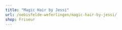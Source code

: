 ```yaml
---
title: "Magic Hair by Jessi"
url: /oebisfelde-weferlingen/magic-hair-by-jessi/
shop: Friseur
---
```


